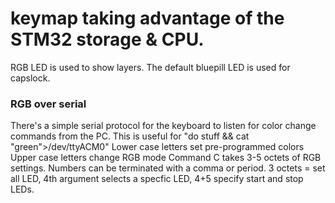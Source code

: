 # keymap taking advantage of the STM32 storage & CPU. 
RGB LED is used to show layers. 
The default bluepill LED is used for capslock.

### RGB over serial
There's a simple serial protocol for the keyboard to listen for color change commands from the PC. 
This is useful for "do stuff && cat "green">/dev/ttyACM0"
Lower case letters set pre-programmed colors
Upper case letters change RGB mode
Command C takes 3-5 octets of RGB settings. Numbers can be terminated with a comma or period. 
3 octets = set all LED, 4th argument selects a specfic LED, 4+5 specify start and stop LEDs.
